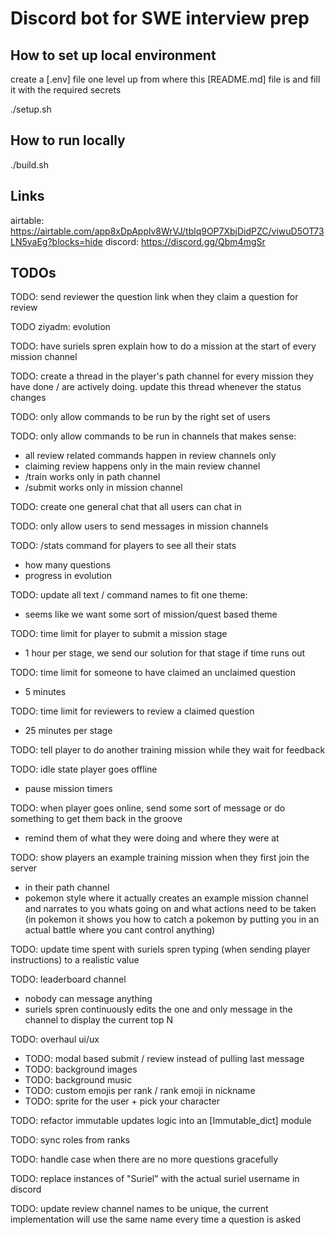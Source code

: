 # Discord bot for SWE interview prep


## How to set up local environment
create a [.env] file one level up from where this [README.md] file is and fill it with the required secrets

./setup.sh


## How to run locally
./build.sh


## Links

airtable: https://airtable.com/app8xDpApplv8WrVJ/tblq9OP7XbjDidPZC/viwuD5OT73LN5yaEg?blocks=hide
discord: https://discord.gg/Qbm4mgSr


## TODOs

TODO: send reviewer the question link when they claim a question for review

TODO ziyadm: evolution

TODO: have suriels spren explain how to do a mission at the start of every mission channel

TODO: create a thread in the player's path channel for every mission they have done / are actively doing. update this thread whenever the status changes

TODO: only allow commands to be run by the right set of users

TODO: only allow commands to be run in channels that makes sense:
* all review related commands happen in review channels only
* claiming review happens only in the main review channel
* /train works only in path channel
* /submit works only in mission channel

TODO: create one general chat that all users can chat in

TODO: only allow users to send messages in mission channels

TODO: /stats command for players to see all their stats
* how many questions
* progress in evolution

TODO: update all text / command names to fit one theme:
* seems like we want some sort of mission/quest based theme

TODO: time limit for player to submit a mission stage
* 1 hour per stage, we send our solution for that stage if time runs out

TODO: time limit for someone to have claimed an unclaimed question
* 5 minutes

TODO: time limit for reviewers to review a claimed question
* 25 minutes per stage

TODO: tell player to do another training mission while they wait for feedback

TODO: idle state player goes offline
* pause mission timers

TODO: when player goes online, send some sort of message or do something to get them back in the groove
* remind them of what they were doing and where they were at

TODO: show players an example training mission when they first join the server
* in their path channel
* pokemon style where it actually creates an example mission channel and narrates to you whats going on and what actions need to be taken (in pokemon it shows you how to catch a pokemon by putting you in an actual battle where you cant control anything)

TODO: update time spent with suriels spren typing (when sending player instructions) to a realistic value

TODO: leaderboard channel
* nobody can message anything
* suriels spren continuously edits the one and only message in the channel to display the current top N

TODO: overhaul ui/ux
* TODO: modal based submit / review instead of pulling last message
* TODO: background images
* TODO: background music
* TODO: custom emojis per rank / rank emoji in nickname
* TODO: sprite for the user + pick your character

TODO: refactor immutable updates logic into an [Immutable_dict] module

TODO: sync roles from ranks

TODO: handle case when there are no more questions gracefully

TODO: replace instances of "Suriel" with the actual suriel username in discord

TODO: update review channel names to be unique, the current implementation will use the same name every time a question is asked
